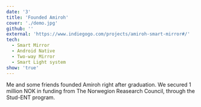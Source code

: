 ```yaml
---
date: '3'
title: 'Founded Amiroh'
cover: './demo.jpg'
github: ''
external: 'https://www.indiegogo.com/projects/amiroh-smart-mirror#/'
tech:
  - Smart Mirror
  - Android Native
  - Two-way Mirror
  - Smart Light system
show: 'true'
---
```


Me and some friends founded Amiroh right after graduation. We secured 1 million NOK in funding from The Norwegion Reasearch Council, through the Stud-ENT program.
